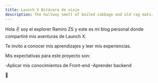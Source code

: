 ```yaml
---
title: Launch X Bitácora de viaje
description: The hallway smelt of boiled cabbage and old rag mats.
---
```


Hola ✌️  soy el explorer Ramiro ZS y este es mi blog personal donde compartiré mis aventuras de Launch X.

Te invito a conocer mis aprendizajes y leer mis experiencias.


Mis expectativas para este proyecto son:

-Aplicar mis conocimientos de Front-end
-Aprender backend

🚀
